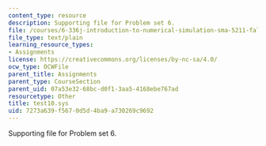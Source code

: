 ```yaml
---
content_type: resource
description: Supporting file for Problem set 6.
file: /courses/6-336j-introduction-to-numerical-simulation-sma-5211-fall-2003/7273a639f5670d5d4ba9a730269c9692_test10.sys
file_type: text/plain
learning_resource_types:
- Assignments
license: https://creativecommons.org/licenses/by-nc-sa/4.0/
ocw_type: OCWFile
parent_title: Assignments
parent_type: CourseSection
parent_uid: 07a53e32-68bc-d0f1-3aa5-4168ebe767ad
resourcetype: Other
title: test10.sys
uid: 7273a639-f567-0d5d-4ba9-a730269c9692
---
```

Supporting file for Problem set 6.
